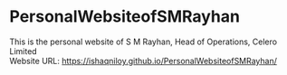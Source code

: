 # PersonalWebsiteofSMRayhan
This is the personal website of S M Rayhan, Head of Operations, Celero Limited<br>
Website URL: https://ishaqniloy.github.io/PersonalWebsiteofSMRayhan/
